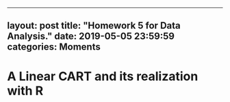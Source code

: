   
---
layout: post
title: "Homework 5 for Data Analysis."
date:   2019-05-05 23:59:59
categories: Moments
---

# A Linear CART and its realization with R
